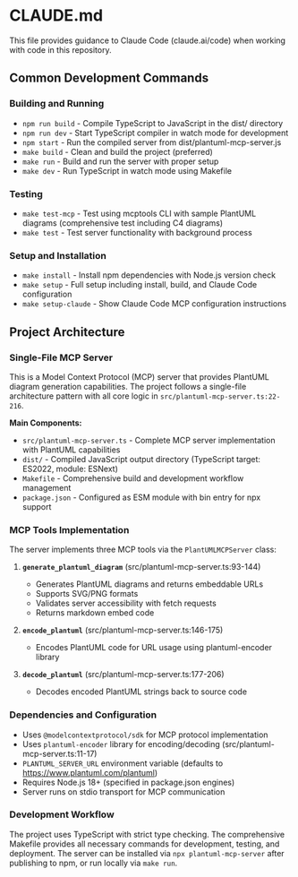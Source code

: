 # CLAUDE.md

This file provides guidance to Claude Code (claude.ai/code) when working with code in this repository.

## Common Development Commands

### Building and Running
- `npm run build` - Compile TypeScript to JavaScript in the dist/ directory
- `npm run dev` - Start TypeScript compiler in watch mode for development
- `npm start` - Run the compiled server from dist/plantuml-mcp-server.js
- `make build` - Clean and build the project (preferred)
- `make run` - Build and run the server with proper setup
- `make dev` - Run TypeScript in watch mode using Makefile

### Testing
- `make test-mcp` - Test using mcptools CLI with sample PlantUML diagrams (comprehensive test including C4 diagrams)
- `make test` - Test server functionality with background process

### Setup and Installation
- `make install` - Install npm dependencies with Node.js version check
- `make setup` - Full setup including install, build, and Claude Code configuration
- `make setup-claude` - Show Claude Code MCP configuration instructions

## Project Architecture

### Single-File MCP Server
This is a Model Context Protocol (MCP) server that provides PlantUML diagram generation capabilities. The project follows a single-file architecture pattern with all core logic in `src/plantuml-mcp-server.ts:22-216`.

**Main Components:**
- `src/plantuml-mcp-server.ts` - Complete MCP server implementation with PlantUML capabilities
- `dist/` - Compiled JavaScript output directory (TypeScript target: ES2022, module: ESNext)
- `Makefile` - Comprehensive build and development workflow management
- `package.json` - Configured as ESM module with bin entry for npx support

### MCP Tools Implementation
The server implements three MCP tools via the `PlantUMLMCPServer` class:

1. **`generate_plantuml_diagram`** (src/plantuml-mcp-server.ts:93-144)
   - Generates PlantUML diagrams and returns embeddable URLs
   - Supports SVG/PNG formats
   - Validates server accessibility with fetch requests
   - Returns markdown embed code

2. **`encode_plantuml`** (src/plantuml-mcp-server.ts:146-175)
   - Encodes PlantUML code for URL usage using plantuml-encoder library

3. **`decode_plantuml`** (src/plantuml-mcp-server.ts:177-206)
   - Decodes encoded PlantUML strings back to source code

### Dependencies and Configuration
- Uses `@modelcontextprotocol/sdk` for MCP protocol implementation
- Uses `plantuml-encoder` library for encoding/decoding (src/plantuml-mcp-server.ts:11-17)
- `PLANTUML_SERVER_URL` environment variable (defaults to https://www.plantuml.com/plantuml)
- Requires Node.js 18+ (specified in package.json engines)
- Server runs on stdio transport for MCP communication

### Development Workflow
The project uses TypeScript with strict type checking. The comprehensive Makefile provides all necessary commands for development, testing, and deployment. The server can be installed via `npx plantuml-mcp-server` after publishing to npm, or run locally via `make run`.